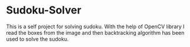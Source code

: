 # Sudoku-Solver
This is a self project for solving sudoku. With the help of OpenCV library I read the boxes from the image and then backtracking algorithm has been used to solve the sudoku.
